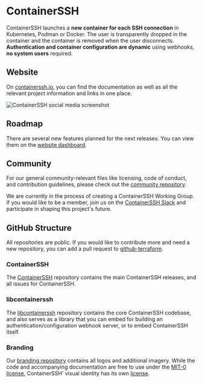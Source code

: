 # ContainerSSH

ContainerSSH launches a **new container for each SSH connection** in Kubernetes, Podman or Docker. The user is transparently dropped in the container and the container is removed when the user disconnects. **Authentication and container configuration are dynamic** using webhooks, **no system users** required.

## Website

On [containerssh.io](https://containerssh.io/), you can find the documentation as well as all the relevant project information and links in one place.

![ContainerSSH social media screenshot](https://containerssh.io/images/social.png)

## Roadmap

There are several new features planned for the next releases. You can view them on the [website dashboard](https://containerssh.io/development/dashboard/).

## Community
For our general community-relevant files like licensing, code of conduct, and contribution guidelines, please check out the [community repository](https://github.com/ContainerSSH/community).

We are currently in the process of creating a ContainerSSH Working Group. If you would like to be a member, join us on the [ContainerSSH Slack](https://join.slack.com/t/containerssh/shared_invite/zt-w2ulatkm-hjGHk8OaxQCBX79XKJHAQQ) and participate in shaping this project's future.

## GitHub Structure

All repositories are public. If you would like to contribute more and need a new repository, you can add a pull request to [github-terraform](https://github.com/ContainerSSH/github-terraform).

### ContainerSSH
The [ContainerSSH](https://github.com/ContainerSSH/ContainerSSH) repository contains the main ContainerSSH releases, and all issues for ContainerSSH.

### libcontainerssh
The [libcontainerssh](https://github.com/ContainerSSH/libcontainerssh) repository contains the core ContainerSSH codebase, and also serves as a library that you can embed for building an authentication/configuration webhook server, or to embed ContainerSSH itself.

### Branding

Our [branding repository](https://github.com/ContainerSSH/branding) contains all logos and additional imagery. While the code and accompanying documentation are free to use under the [MIT-0 license](https://github.com/ContainerSSH/community/blob/main/LICENSE.md), ContainerSSH' visual identity has its own [license](https://github.com/ContainerSSH/branding/blob/main/LICENSE.md).